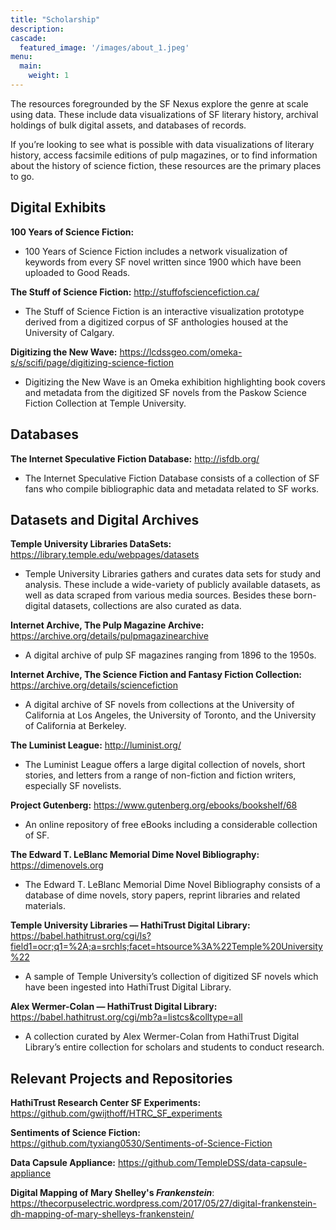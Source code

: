 ```yaml
---
title: "Scholarship"
description: 
cascade:
  featured_image: '/images/about_1.jpeg'
menu:
  main:
    weight: 1
---
```

The resources foregrounded by the SF Nexus explore the genre at scale using data. These include data visualizations of SF literary history, archival holdings of bulk digital assets, and databases of records.  

If you’re looking to see what is possible with data visualizations of literary history, access facsimile editions of pulp magazines, or to find information about the history of science fiction, these resources are the primary places to go.

## Digital Exhibits
**100 Years of Science Fiction:** 
- 100 Years of Science Fiction includes a network visualization of keywords from every SF novel written since 1900 which have been uploaded to Good Reads. 

**The Stuff of Science Fiction:** http://stuffofsciencefiction.ca/
- The Stuff of Science Fiction is an interactive visualization prototype derived from a digitized corpus of SF anthologies housed at the University of Calgary.

**Digitizing the New Wave:** https://lcdssgeo.com/omeka-s/s/scifi/page/digitizing-science-fiction 
- Digitizing the New Wave is an Omeka exhibition highlighting book covers and metadata from the digitized SF novels from the Paskow Science Fiction Collection at Temple University.  

## Databases
**The Internet Speculative Fiction Database:** http://isfdb.org/ 
- The Internet Speculative Fiction Database consists of a collection of SF fans who compile bibliographic data and metadata related to SF works. 

## Datasets and Digital Archives
**Temple University Libraries DataSets:** https://library.temple.edu/webpages/datasets
- Temple University Libraries gathers and curates data sets for study and analysis. These include a wide-variety of publicly available datasets, as well as data scraped from various media sources. Besides these born-digital datasets, collections are also curated as data.

**Internet Archive, The Pulp Magazine Archive:** https://archive.org/details/pulpmagazinearchive
- A digital archive of pulp SF magazines ranging from 1896 to the 1950s. 

**Internet Archive, The Science Fiction and Fantasy Fiction Collection:** https://archive.org/details/sciencefiction 
- A digital archive of SF novels from collections at the University of California at Los Angeles, the University of Toronto, and the University of California at Berkeley. 

**The Luminist League:** http://luminist.org/ 
- The Luminist League offers a large digital collection of novels, short stories, and letters from a range of non-fiction and fiction writers, especially SF novelists. 

**Project Gutenberg:** https://www.gutenberg.org/ebooks/bookshelf/68
- An online repository of free eBooks including a considerable collection of SF. 

**The Edward T. LeBlanc Memorial Dime Novel Bibliography:** https://dimenovels.org 
- The Edward T. LeBlanc Memorial Dime Novel Bibliography consists of a database of dime novels, story papers, reprint libraries and related materials. 

**Temple University Libraries — HathiTrust Digital Library:** https://babel.hathitrust.org/cgi/ls?field1=ocr;q1=%2A;a=srchls;facet=htsource%3A%22Temple%20University%22 
- A sample of Temple University’s collection of digitized SF novels which have been ingested into HathiTrust Digital Library. 

**Alex Wermer-Colan — HathiTrust Digital Library:** https://babel.hathitrust.org/cgi/mb?a=listcs&colltype=all
- A collection curated by Alex Wermer-Colan from HathiTrust Digital Library’s  entire collection for scholars and students to conduct research. 

## Relevant Projects and Repositories
**HathiTrust Research Center SF Experiments:** https://github.com/gwijthoff/HTRC_SF_experiments

**Sentiments of Science Fiction:** https://github.com/tyxiang0530/Sentiments-of-Science-Fiction

**Data Capsule Appliance:** https://github.com/TempleDSS/data-capsule-appliance

**Digital Mapping of Mary Shelley's *Frankenstein***: https://thecorpuselectric.wordpress.com/2017/05/27/digital-frankenstein-dh-mapping-of-mary-shelleys-frankenstein/







